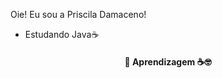 Oie! Eu sou a Priscila Damaceno!

- Estudando Java☕


<h4 align="center"> 
	🚧  Aprendizagem ☕🤓
	
</h4>

